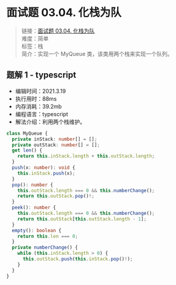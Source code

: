 # 面试题 03.04. 化栈为队

> 链接：[面试题 03.04. 化栈为队](https://leetcode-cn.com/problems/implement-queue-using-stacks-lcci/)  
> 难度：简单  
> 标签：栈  
> 简介：实现一个 MyQueue 类，该类用两个栈来实现一个队列。

## 题解 1 - typescript

- 编辑时间：2021.3.19
- 执行用时：88ms
- 内存消耗：39.2mb
- 编程语言：typescript
- 解法介绍：利用两个栈维护。

```typescript
class MyQueue {
  private inStack: number[] = [];
  private outStack: number[] = [];
  get len() {
    return this.inStack.length + this.outStack.length;
  }
  push(x: number): void {
    this.inStack.push(x);
  }
  pop(): number {
    this.outStack.length === 0 && this.numberChange();
    return this.outStack.pop()!;
  }
  peek(): number {
    this.outStack.length === 0 && this.numberChange();
    return this.outStack[this.outStack.length - 1];
  }
  empty(): boolean {
    return this.len === 0;
  }
  private numberChange() {
    while (this.inStack.length > 0) {
      this.outStack.push(this.inStack.pop()!);
    }
  }
}
```
